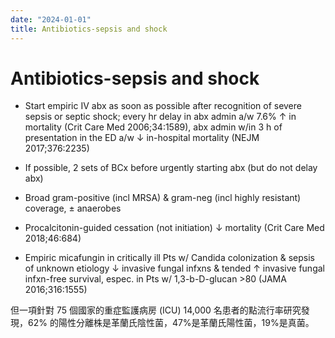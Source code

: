 ```yaml
---
date: "2024-01-01"
title: Antibiotics-sepsis and shock
---
```



# Antibiotics-sepsis and shock

- Start empiric IV abx as soon as possible after recognition of severe sepsis or septic shock; every hr delay in abx admin a/w 7.6% ↑ in mortality (Crit Care Med 2006;34:1589), abx admin w/in 3 h of presentation in the ED a/w ↓ in-hospital mortality (NEJM 2017;376:2235)

- If possible, 2 sets of BCx before urgently starting abx (but do not delay abx)

- Broad gram-positive (incl MRSA) & gram-neg (incl highly resistant) coverage, ± anaerobes

- Procalcitonin-guided cessation (not initiation) ↓ mortality (Crit Care Med 2018;46:684)

- Empiric micafungin in critically ill Pts w/ Candida colonization & sepsis of unknown etiology ↓ invasive fungal infxns & tended ↑ invasive fungal infxn-free survival, espec. in Pts w/ 1,3-b-D-glucan >80 (JAMA 2016;316:1555)

但一項針對 75 個國家的重症監護病房 (ICU) 14,000 名患者的點流行率研究發現，62% 的陽性分離株是革蘭氏陰性菌，47%是革蘭氏陽性菌，19%是真菌。
